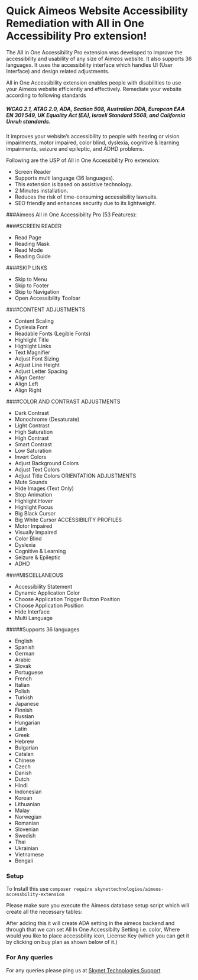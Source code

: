 # Quick Aimeos Website Accessibility Remediation with All in One Accessibility Pro extension!


The All in One Accessibility Pro extension was developed to improve the accessibility and usability of any size of Aimeos website. It also supports 36 languages. It uses the accessibility interface which handles UI (User Interface) and design related adjustments.

All in One Accessibility extension enables people with disabilities to use your Aimeos website efficiently and effectively. Remediate your website according 
to following standards
##### WCAG 2.1, ATAG 2.0, ADA, Section 508, Australian DDA, European EAA EN 301 549, UK Equality Act (EA), Israeli Standard 5568, and California Unruh standards. 
It improves your website’s accessibility to people with hearing or vision impairments, motor impaired, color blind, dyslexia, cognitive & learning impairments, seizure and epileptic, and ADHD problems.

Following are the USP of All in One Accessibility Pro extension:

- Screen Reader
- Supports multi language (36 languages).
- This extension is based on assistive technology.
- 2 Minutes installation.
- Reduces the risk of time-consuming accessibility lawsuits.
- SEO friendly and enhances security due to its lightweight.

###Aimeos All in One Accessibility Pro (53 Features):

####SCREEN READER
- Read Page
- Reading Mask
- Read Mode
- Reading Guide

####SKIP LINKS
- Skip to Menu
- Skip to Footer
- Skip to Navigation
- Open Accessibility Toolbar

####CONTENT ADJUSTMENTS
- Content Scaling
- Dyslexia Font
- Readable Fonts (Legible Fonts)
- Highlight Title
- Highlight Links
- Text Magnifier
- Adjust Font Sizing
- Adjust Line Height
- Adjust Letter Spacing
- Align Center
- Align Left
- Align Right

####COLOR AND CONTRAST ADJUSTMENTS
- Dark Contrast
- Monochrome (Desaturate)
- Light Contrast
- High Saturation
- High Contrast
- Smart Contrast
- Low Saturation
- Invert Colors
- Adjust Background Colors
- Adjust Text Colors
- Adjust Title Colors
  ORIENTATION ADJUSTMENTS
- Mute Sounds
- Hide Images (Text Only)
- Stop Animation
- Highlight Hover
- Highlight Focus
- Big Black Cursor
- Big White Cursor
  ACCESSIBILITY PROFILES
- Motor Impaired
- Visually Impaired
- Color Blind
- Dyslexia
- Cognitive & Learning
- Seizure & Epileptic
- ADHD

####MISCELLANEOUS
- Accessibility Statement
- Dynamic Application Color
- Choose Application Trigger Button Position
- Choose Application Position
- Hide Interface
- Multi Language

#####Supports 36 languages
- English
- Spanish
- German
- Arabic
- Slovak
- Portuguese
- French
- Italian
- Polish
- Turkish
- Japanese
- Finnish
- Russian
- Hungarian
- Latin
- Greek
- Hebrew
- Bulgarian
- Catalan
- Chinese
- Czech
- Danish
- Dutch
- Hindi
- Indonesian
- Korean
- Lithuanian
- Malay
- Norwegian
- Romanian
- Slovenian
- Swedish
- Thai
- Ukrainian
- Vietnamese
- Bengali
### Setup

To Install this use `composer require skynettechnologies/aimeos-accessbility-extension`

Please make sure you execute the Aimeos database setup script which will create all the necessary tables:



After adding this it will create ADA setting in the aimeos backend and through that we can set All In One Accessibilty Setting i.e. color, Where would you like to place accessbility icon, License Key (which you can get it by clicking on buy plan as shown below of it.)

### For Any queries
For any queries please ping us at [Skynet Technologies Support](mailto:aimeos@skynettechnologies.com)


